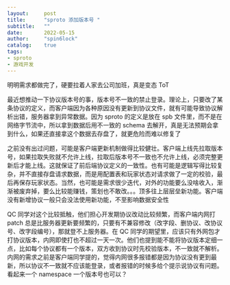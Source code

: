 ```yaml
---
layout:     post
title:      "sproto 添加版本号 "
subtitle:   ""
date:       2022-05-15
author:     "spin6lock"
catalog:    true
tags:
- sproto
- 游戏开发
---
```

明明需求都做完了，硬要拉着人家去公司加班，真是变态 ToT

最近想推动一下协议版本号的事，版本号不一致的禁止登录。理论上，只要改了某条协议的定义，而客户端因为各种原因没有更新到协议文件，就有可能导致协议解析出错，服务器拿到异常数据。因为 sproto 的定义是放在 spb 文件里，而不是在网络字节流中，所以拿到数据后用不一致的 schema 去解开，真是无法预期会拿到什么，如果还直接拿这个数据去存盘了，就更危险而难以修复了

之前没有出过问题，可能是客户端更新机制做得比较健壮。客户端上线先拉取版本号，如果拉取失败就不允许上线，拉取后版本号不一致也不允许上线，必须完整更新后才能上线。这就保证了前后端协议定义的一致性。也有可能是逻辑写得比较复杂，并不直接存盘请求数据，而是用配置表和玩家状态对请求做了一定的校验，最后再保存玩家状态。当然，也可能是需求很少迭代，对外的功能要么没啥收入，渐渐被废弃掉，要么比较能赚钱，策划也不敢改。。。顶多往上层层垒新功能。客户端没有新增协议一般只会没法使用新功能，不至影响数据安全性

QC 同学对这个比较抵触，他们担心开发期协议改动比较频繁，而客户端内网打 patch 总是比服务器更新要频繁的，只要有不兼容修改（改字段、删协议、改协议号、改字段编号），那就登不上服务器。在 QC 同学的期望里，应该只有外网包才打协议版本，内网即使打也不超过一天一次。他们也提到能不能将协议版本定细一点，比如每个协议都有一个版本，双方收到协议时先校验版本，不一致就不解析。内网的需求之前是客户端同学提的，觉得内网很多报错都是因为协议没有更到最新，所以协议不一致就不应该能登录，或者报错的时候多给个提示说协议有问题。看起来一个 namespace 一个版本号也可以？
